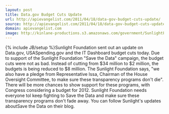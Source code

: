 ```yaml
---
layout: post
title: Data.gov Budget Cuts Update
url: http://apievangelist.com/2011/04/18/data-gov-budget-cuts-update/
source: http://apievangelist.com/2011/04/18/data-gov-budget-cuts-update/
domain: apievangelist.com
image: http://kinlane-productions.s3.amazonaws.com/government/SunlightFoundationLogo_500wide.gif
---
```

{% include JB/setup %}Sunlight Foundation sent out an update on Data.gov, USASpending.gov and the IT Dashboard budget cuts today.
Due to support of the Sunlight Foundation "Save the Data" campaign, the budget cuts were not as bad.
Instead of cutting from $34 million to $2 million, the budgets is being reduced to $8 million.
The Sunlight Foundation says, "we also have a pledge from Representative Issa, Chairman of the House Oversight Committee, to make sure these transparency programs don't die".
There will be more chances to show support for these programs, with Congress considering a budget for 2012.
Sunlight Foundation needs everyone tol keep fighting to Save the Data and make sure these transparency programs don't fade away.
You can follow Sunlight's updates aboutSave the Data on their blog.